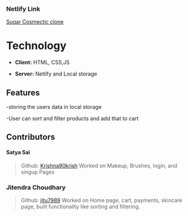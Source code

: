 
### Netlify Link
[Sugar Cosmectic clone](https://spectacular-dasik-11b986.netlify.app/)

# Technology


- **Client:** HTML, CSS,JS

- **Server:** Netlify and Local storage

## Features

-storing the users data in local storage

-User can sort and filter products and add that to cart


## Contributors

#### Satya Sai
> Github: [Krishna90krish](https://github.com/Krishna90krish)
Worked on Makeup, Brushes, login, and singup Pages

### Jitendra Choudhary
> Github: [jitu7989](https://github.com/jitu7989)
Worked on Home page, cart, payments, skincare page, built functionality like sorting and filtering.

